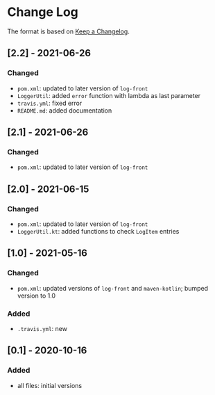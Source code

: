 # Change Log

The format is based on [Keep a Changelog](http://keepachangelog.com/).

## [2.2] - 2021-06-26
### Changed
- `pom.xml`: updated to later version of `log-front`
- `LoggerUtil`: added `error` function with lambda as last parameter
- `travis.yml`: fixed error
- `README.md`: added documentation

## [2.1] - 2021-06-26
### Changed
- `pom.xml`: updated to later version of `log-front`

## [2.0] - 2021-06-15
### Changed
- `pom.xml`: updated to later version of `log-front`
- `LoggerUtil.kt`: added functions to check `LogItem` entries

## [1.0] - 2021-05-16
### Changed
- `pom.xml`: updated versions of `log-front` and `maven-kotlin`; bumped version to 1.0
### Added
- `.travis.yml`: new

## [0.1] - 2020-10-16
### Added
- all files: initial versions
